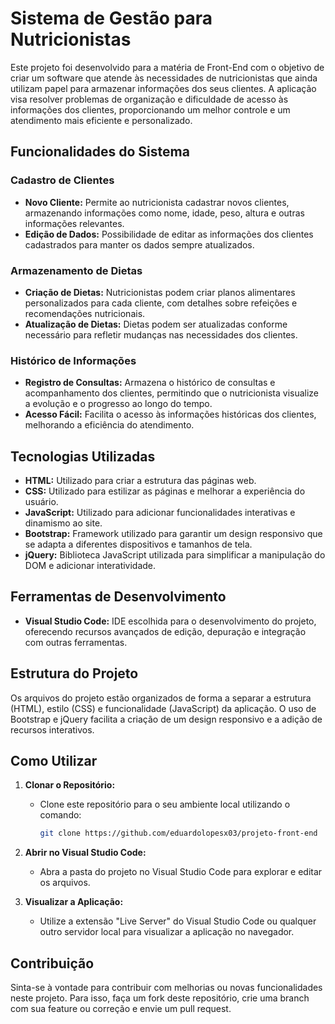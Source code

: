# Sistema de Gestão para Nutricionistas

Este projeto foi desenvolvido para a matéria de Front-End com o objetivo de criar um software que atende às necessidades de nutricionistas que ainda utilizam papel para armazenar informações dos seus clientes. A aplicação visa resolver problemas de organização e dificuldade de acesso às informações dos clientes, proporcionando um melhor controle e um atendimento mais eficiente e personalizado.

## Funcionalidades do Sistema

### Cadastro de Clientes
- **Novo Cliente:** Permite ao nutricionista cadastrar novos clientes, armazenando informações como nome, idade, peso, altura e outras informações relevantes.
- **Edição de Dados:** Possibilidade de editar as informações dos clientes cadastrados para manter os dados sempre atualizados.

### Armazenamento de Dietas
- **Criação de Dietas:** Nutricionistas podem criar planos alimentares personalizados para cada cliente, com detalhes sobre refeições e recomendações nutricionais.
- **Atualização de Dietas:** Dietas podem ser atualizadas conforme necessário para refletir mudanças nas necessidades dos clientes.

### Histórico de Informações
- **Registro de Consultas:** Armazena o histórico de consultas e acompanhamento dos clientes, permitindo que o nutricionista visualize a evolução e o progresso ao longo do tempo.
- **Acesso Fácil:** Facilita o acesso às informações históricas dos clientes, melhorando a eficiência do atendimento.

## Tecnologias Utilizadas

- **HTML:** Utilizado para criar a estrutura das páginas web.
- **CSS:** Utilizado para estilizar as páginas e melhorar a experiência do usuário.
- **JavaScript:** Utilizado para adicionar funcionalidades interativas e dinamismo ao site.
- **Bootstrap:** Framework utilizado para garantir um design responsivo que se adapta a diferentes dispositivos e tamanhos de tela.
- **jQuery:** Biblioteca JavaScript utilizada para simplificar a manipulação do DOM e adicionar interatividade.

## Ferramentas de Desenvolvimento

- **Visual Studio Code:** IDE escolhida para o desenvolvimento do projeto, oferecendo recursos avançados de edição, depuração e integração com outras ferramentas.

## Estrutura do Projeto

Os arquivos do projeto estão organizados de forma a separar a estrutura (HTML), estilo (CSS) e funcionalidade (JavaScript) da aplicação. O uso de Bootstrap e jQuery facilita a criação de um design responsivo e a adição de recursos interativos.

## Como Utilizar

1. **Clonar o Repositório:**
   - Clone este repositório para o seu ambiente local utilizando o comando:
     ```sh
     git clone https://github.com/eduardolopesx03/projeto-front-end
     ```

2. **Abrir no Visual Studio Code:**
   - Abra a pasta do projeto no Visual Studio Code para explorar e editar os arquivos.

3. **Visualizar a Aplicação:**
   - Utilize a extensão "Live Server" do Visual Studio Code ou qualquer outro servidor local para visualizar a aplicação no navegador.

## Contribuição

Sinta-se à vontade para contribuir com melhorias ou novas funcionalidades neste projeto. Para isso, faça um fork deste repositório, crie uma branch com sua feature ou correção e envie um pull request.
